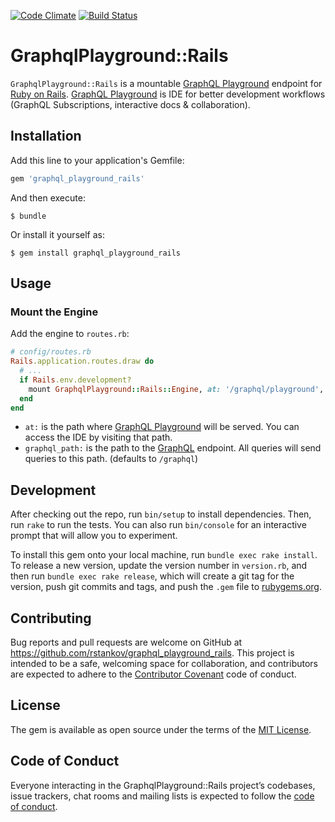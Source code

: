 [![Code Climate](https://codeclimate.com/github/RStankov/graphql-playground-rails.svg)](https://codeclimate.com/github/RStankov/graphql-playground-rails)
[![Build Status](https://secure.travis-ci.org/RStankov/graphql-playground-rails.svg)](http://travis-ci.org/RStankov/graphql-playground-rails)

# GraphqlPlayground::Rails

`GraphqlPlayground::Rails` is a mountable [GraphQL Playground](https://github.com/graphcool/graphql-playground) endpoint for [Ruby on Rails](http://rubyonrails.org/). [GraphQL Playground](https://github.com/graphcool/graphql-playground) is IDE for better development workflows (GraphQL Subscriptions, interactive docs & collaboration).

## Installation

Add this line to your application's Gemfile:

```ruby
gem 'graphql_playground_rails'
```

And then execute:

    $ bundle

Or install it yourself as:

    $ gem install graphql_playground_rails

## Usage

### Mount the Engine

Add the engine to `routes.rb`:

```ruby
# config/routes.rb
Rails.application.routes.draw do
  # ...
  if Rails.env.development?
    mount GraphqlPlayground::Rails::Engine, at: '/graphql/playground', graphql_path: '/graphql'
  end
end
```

- `at:` is the path where [GraphQL Playground](https://github.com/graphcool/graphql-playground) will be served. You can access the IDE by visiting that path.
- `graphql_path:` is the path to the [GraphQL](https://rubygems.org/gems/graphql) endpoint. All queries will send queries to this path. (defaults to `/graphql`)

## Development

After checking out the repo, run `bin/setup` to install dependencies. Then, run `rake` to run the tests. You can also run `bin/console` for an interactive prompt that will allow you to experiment.

To install this gem onto your local machine, run `bundle exec rake install`. To release a new version, update the version number in `version.rb`, and then run `bundle exec rake release`, which will create a git tag for the version, push git commits and tags, and push the `.gem` file to [rubygems.org](https://rubygems.org).

## Contributing

Bug reports and pull requests are welcome on GitHub at https://github.com/rstankov/graphql_playground_rails. This project is intended to be a safe, welcoming space for collaboration, and contributors are expected to adhere to the [Contributor Covenant](http://contributor-covenant.org) code of conduct.

## License

The gem is available as open source under the terms of the [MIT License](https://opensource.org/licenses/MIT).

## Code of Conduct

Everyone interacting in the GraphqlPlayground::Rails project’s codebases, issue trackers, chat rooms and mailing lists is expected to follow the [code of conduct](https://github.com/rsatnkov/graphql_playground_rails/blob/master/CODE_OF_CONDUCT.md).
